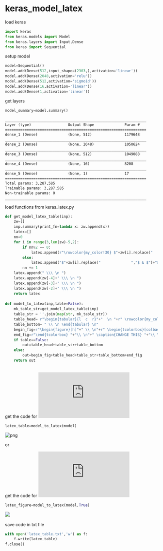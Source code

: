 # keras_model_latex

load keras
```python
import keras
from keras.models import Model
from keras.layers import Input,Dense
from keras import Sequential
```

setup model
```python
model=Sequential()
model.add(Dense(512,input_shape=(2303,),activation='linear'))
model.add(Dense(2048,activation='relu'))
model.add(Dense(512,activation='sigmoid'))
model.add(Dense(16,activation='linear'))
model.add(Dense(1,activation='linear'))
```

get layers
```python
model_summary=model.summary()
```

    _________________________________________________________________
    Layer (type)                 Output Shape              Param #   
    =================================================================
    dense_1 (Dense)              (None, 512)               1179648   
    _________________________________________________________________
    dense_2 (Dense)              (None, 2048)              1050624   
    _________________________________________________________________
    dense_3 (Dense)              (None, 512)               1049088   
    _________________________________________________________________
    dense_4 (Dense)              (None, 16)                8208      
    _________________________________________________________________
    dense_5 (Dense)              (None, 1)                 17        
    =================================================================
    Total params: 3,287,585
    Trainable params: 3,287,585
    Non-trainable params: 0
    _________________________________________________________________


load functions from keras_latex.py
```python
def get_model_latex_table(inp):
    zw=[]
    inp.summary(print_fn=lambda x: zw.append(x))
    latex=[]
    nn=0
    for i in range(3,len(zw)-5,2):
        if nn%2 == 0:
            latex.append(r"\rowcolor{my_color!30} $"+zw[i].replace("              ","$ & $")+"$ \\\ \n ")
        else:
            latex.append("$"+zw[i].replace("              ","$ & $")+"$ \\\ \n ")
        nn += 1
    latex.append(" \\\ \n ")
    latex.append(zw[-4]+" \\\ \n ")
    latex.append(zw[-3]+" \\\ \n ")
    latex.append(zw[-2]+" \\\ \n ")
    return latex
        
def model_to_latex(inp,table=False):
    mk_table_str=get_model_latex_table(inp)
    table_str = ''.join(map(str, mk_table_str))
    table_head= r"\begin{tabular}{l  c  r}"+"  \n "+r" \rowcolor{my_color!60} Layer (type) &  Output Shape & Param $N_o$ \\"+" \n "+r" \hline \hline \\"+" \n" 
    table_bottom= " \\ \n \end{tabular} \n"
    begin_fig=r"\begin{figure}[h]"+" \\ \n"+r" \begin{tcolorbox}[colback=my_color!10,colframe=my_color!50!black,fonttitle=\bfseries, title=\scriptsize{Figure~\ref{tab:CHANGE NUMBER}: Model 1}, halign=center]"+"\\ \n"
    end_fig=r"\end{tcolorbox} "+"\\ \n"+" \caption{CHANGE THIS} "+"\\ \n"+r" \label{tab:CHANGE NUMBER} "+"\\ \n"+" \end{figure}"+"\\ \n"
    if table==False:
        out=table_head+table_str+table_bottom
    else:
        out=begin_fig+table_head+table_str+table_bottom+end_fig
    return out
        
```

get the code for ![latex table](https://github.com/ambader/keras_model_latex/blob/main/latex_table.pdf)

```python
latex_table=model_to_latex(model)
```
![png](https://user-images.githubusercontent.com/42641926/111282970-dc79db80-863e-11eb-8964-810e7807c2b8.png|width=100px)

or

get the code for ![latex figure](https://github.com/ambader/keras_model_latex/blob/main/latex_figure.pdf)
```python
latex_figure=model_to_latex(model,True)
```
<img src="https://user-images.githubusercontent.com/42641926/111282466-52317780-863e-11eb-91e0-15b3e8acff54.png" width="48">

save code in txt file
```python
with open('latex_table.txt','w') as f:
    f.write(latex_table)
f.close()
```

